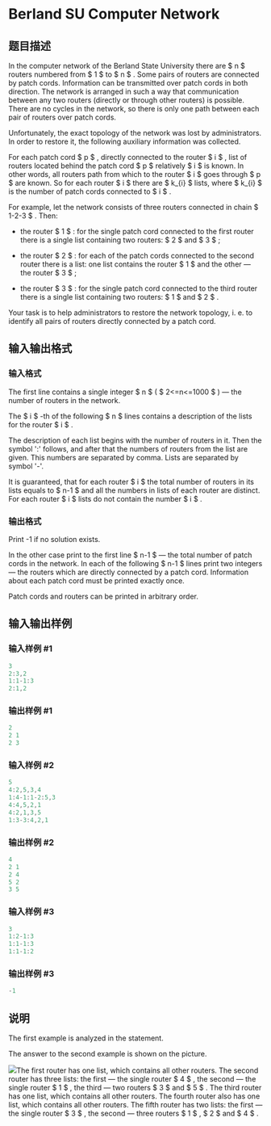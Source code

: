 # Berland SU Computer Network

## 题目描述

In the computer network of the Berland State University there are $ n $ routers numbered from $ 1 $ to $ n $ . Some pairs of routers are connected by patch cords. Information can be transmitted over patch cords in both direction. The network is arranged in such a way that communication between any two routers (directly or through other routers) is possible. There are no cycles in the network, so there is only one path between each pair of routers over patch cords.

Unfortunately, the exact topology of the network was lost by administrators. In order to restore it, the following auxiliary information was collected.

For each patch cord $ p $ , directly connected to the router $ i $ , list of routers located behind the patch cord $ p $ relatively $ i $ is known. In other words, all routers path from which to the router $ i $ goes through $ p $ are known. So for each router $ i $ there are $ k_{i} $ lists, where $ k_{i} $ is the number of patch cords connected to $ i $ .

For example, let the network consists of three routers connected in chain $ 1-2-3 $ . Then:

- the router $ 1 $ : for the single patch cord connected to the first router there is a single list containing two routers: $ 2 $ and $ 3 $ ;

- the router $ 2 $ : for each of the patch cords connected to the second router there is a list: one list contains the router $ 1 $ and the other — the router $ 3 $ ;

- the router $ 3 $ : for the single patch cord connected to the third router there is a single list containing two routers: $ 1 $ and $ 2 $ .

Your task is to help administrators to restore the network topology, i. e. to identify all pairs of routers directly connected by a patch cord.

## 输入输出格式

### 输入格式

The first line contains a single integer $ n $ ( $ 2<=n<=1000 $ ) — the number of routers in the network.

The $ i $ -th of the following $ n $ lines contains a description of the lists for the router $ i $ .

The description of each list begins with the number of routers in it. Then the symbol ':' follows, and after that the numbers of routers from the list are given. This numbers are separated by comma. Lists are separated by symbol '-'.

It is guaranteed, that for each router $ i $ the total number of routers in its lists equals to $ n-1 $ and all the numbers in lists of each router are distinct. For each router $ i $ lists do not contain the number $ i $ .

### 输出格式

Print -1 if no solution exists.

In the other case print to the first line $ n-1 $ — the total number of patch cords in the network. In each of the following $ n-1 $ lines print two integers — the routers which are directly connected by a patch cord. Information about each patch cord must be printed exactly once.

Patch cords and routers can be printed in arbitrary order.

## 输入输出样例

### 输入样例 #1

```cpp
3
2:3,2
1:1-1:3
2:1,2

```
### 输出样例 #1

```cpp
2
2 1
2 3

```
### 输入样例 #2

```cpp
5
4:2,5,3,4
1:4-1:1-2:5,3
4:4,5,2,1
4:2,1,3,5
1:3-3:4,2,1

```
### 输出样例 #2

```cpp
4
2 1
2 4
5 2
3 5

```
### 输入样例 #3

```cpp
3
1:2-1:3
1:1-1:3
1:1-1:2

```
### 输出样例 #3

```cpp
-1

```
## 说明

The first example is analyzed in the statement.

The answer to the second example is shown on the picture.

![](https://cdn.luogu.com.cn/upload/vjudge_pic/CF847L/e101c14c7ca1e10d8c7b2619158ff5db62d03be1.png)The first router has one list, which contains all other routers. The second router has three lists: the first — the single router $ 4 $ , the second — the single router $ 1 $ , the third — two routers $ 3 $ and $ 5 $ . The third router has one list, which contains all other routers. The fourth router also has one list, which contains all other routers. The fifth router has two lists: the first — the single router $ 3 $ , the second — three routers $ 1 $ , $ 2 $ and $ 4 $ .

